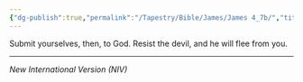 ```yaml
---
{"dg-publish":true,"permalink":"/Tapestry/Bible/James/James 4_7b/","title":"James 4:7b","hide":true,"tags":["bible-verse","bible-verse"],"dgHomeLink":true,"dgShowLocalGraph":true,"dgEnableSearch":true}
---
```



Submit yourselves, then, to God. Resist the devil, and he will flee from you.

---
*New International Version (NIV)*